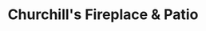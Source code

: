 ---
title: "Churchill's Fireplace & Patio"
url: /austin/churchills-fireplace-and-patio/
shop: fireplace
---